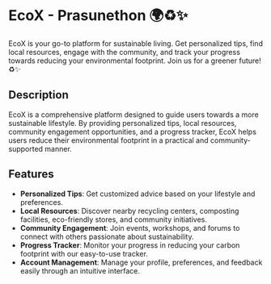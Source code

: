 # EcoX - Prasunethon 🌍♻️✨

EcoX is your go-to platform for sustainable living. Get personalized tips, find local resources, engage with the community, and track your progress towards reducing your environmental footprint. Join us for a greener future! ♻️✨

## Description

EcoX is a comprehensive platform designed to guide users towards a more sustainable lifestyle. By providing personalized tips, local resources, community engagement opportunities, and a progress tracker, EcoX helps users reduce their environmental footprint in a practical and community-supported manner.

## Features

- **Personalized Tips**: Get customized advice based on your lifestyle and preferences.
- **Local Resources**: Discover nearby recycling centers, composting facilities, eco-friendly stores, and community initiatives.
- **Community Engagement**: Join events, workshops, and forums to connect with others passionate about sustainability.
- **Progress Tracker**: Monitor your progress in reducing your carbon footprint with our easy-to-use tracker.
- **Account Management**: Manage your profile, preferences, and feedback easily through an intuitive interface.
